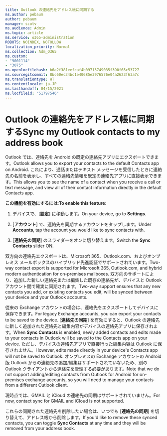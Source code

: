 ```yaml
---
title: Outlook の連絡先をアドレス帳に同期する
ms.author: pebaum
author: pebaum
manager: scotv
ms.audience: Admin
ms.topic: article
ms.service: o365-administration
ROBOTS: NOINDEX, NOFOLLOW
localization_priority: Normal
ms.collection: Adm_O365
ms.custom:
- "9001114"
- "3075"
ms.openlocfilehash: b6a2f381eefcaf4b09713749035f390f65c53727
ms.sourcegitcommit: 8bc60ec34bc1e40685e3976576e04a2623f63a7c
ms.translationtype: HT
ms.contentlocale: ja-JP
ms.lasthandoff: 04/15/2021
ms.locfileid: "51797546"
---
```

# <a name="sync-my-outlook-contacts-to-my-address-book"></a><span data-ttu-id="6b39d-102">Outlook の連絡先をアドレス帳に同期する</span><span class="sxs-lookup"><span data-stu-id="6b39d-102">Sync my Outlook contacts to my address book</span></span>

<span data-ttu-id="6b39d-103">Outlook では、連絡先を Android の既定の連絡先アプリにエクスポートできます。</span><span class="sxs-lookup"><span data-stu-id="6b39d-103">Outlook allows you to export your contacts to the default Contacts app on Android.</span></span> <span data-ttu-id="6b39d-104">これにより、通話またはテキスト メッセージを受信したときに連絡先の名前を表示し、すべての連絡先情報を既定の連絡先アプリに直接表示できます。</span><span class="sxs-lookup"><span data-stu-id="6b39d-104">This allows you to see the name of a contact when you receive a call or text message, and view all of their contact information directly in the default Contacts app.</span></span>
 
<span data-ttu-id="6b39d-105">**この機能を有効にするには**:</span><span class="sxs-lookup"><span data-stu-id="6b39d-105">**To enable this feature**:</span></span>
 
1. <span data-ttu-id="6b39d-106">デバイスで、[**設定**] に移動します。</span><span class="sxs-lookup"><span data-stu-id="6b39d-106">On your device, go to **Settings**.</span></span>

2. <span data-ttu-id="6b39d-107">[**アカウント**] で、連絡先を同期するアカウントをタップします。</span><span class="sxs-lookup"><span data-stu-id="6b39d-107">Under **Accounts**, tap the account you would like to sync contacts with.</span></span>

3. <span data-ttu-id="6b39d-108">[**連絡先の同期**] のスライダーをオンに切り替えます。</span><span class="sxs-lookup"><span data-stu-id="6b39d-108">Switch the **Sync Contacts** slider ON.</span></span>
 
<span data-ttu-id="6b39d-109">双方向の連絡先エクスポートは、Microsoft 365、Outlook.com、およびオンプレミス メールボックスのハイブリッド先進認証でサポートされています。</span><span class="sxs-lookup"><span data-stu-id="6b39d-109">Two-way contact export is supported for Microsoft 365, Outlook.com, and hybrid modern authentication for on-premises mailboxes.</span></span> <span data-ttu-id="6b39d-110">双方向のサポートにより、追加した新しい連絡先または編集した既存の連絡先が、デバイスと Outlook アカウント間で確実に同期されます。</span><span class="sxs-lookup"><span data-stu-id="6b39d-110">Two-way support ensures that any new contacts you add, or existing contacts you edit, will be synced between your device and your Outlook accounts.</span></span>
 
<span data-ttu-id="6b39d-111">従来の Exchange アカウントの場合は、連絡先をエクスポートしてデバイスに保存できます。</span><span class="sxs-lookup"><span data-stu-id="6b39d-111">For legacy Exchange accounts, you can export your contacts to be saved to the device.</span></span> <span data-ttu-id="6b39d-112">[**連絡先の同期**] を有効にすると、Outlook の連絡先に新しく追加された連絡先と編集内容がデバイスの連絡先アプリに保存されます。</span><span class="sxs-lookup"><span data-stu-id="6b39d-112">When **Sync Contacts** is enabled, newly added contacts and edits made to your contacts in Outlook will be saved to the Contacts app on your device.</span></span> <span data-ttu-id="6b39d-113">ただし、デバイスの連絡先アプリで直接行った編集内容は Outlook に保存されません。</span><span class="sxs-lookup"><span data-stu-id="6b39d-113">However, edits made directly in your device's Contacts app will not be saved to Outlook.</span></span> <span data-ttu-id="6b39d-114">オンプレミスの Exchange アカウントの Android 版 Outlook からの連絡先の追加/編集はサポートされていないため、別の Outlook クライアントから連絡先を管理する必要があります。</span><span class="sxs-lookup"><span data-stu-id="6b39d-114">Note that we do not support adding/editing contacts from Outlook for Android for on-premises exchange accounts, so you will need to manage your contacts from a different Outlook client.</span></span>
 
<span data-ttu-id="6b39d-115">現時点では、GMAIL と iCloud の連絡先の同期はサポートされていません。</span><span class="sxs-lookup"><span data-stu-id="6b39d-115">For now, contact sync for GMAIL and iCloud is not supported.</span></span>
 
<span data-ttu-id="6b39d-116">これらの同期された連絡先を削除したい場合は、いつでも [**連絡先の同期**] を切り替えて、アドレス帳から削除します。</span><span class="sxs-lookup"><span data-stu-id="6b39d-116">If you'd like to remove these synced contacts, you can toggle **Sync Contacts** at any time and they will be removed from your address book.</span></span>
